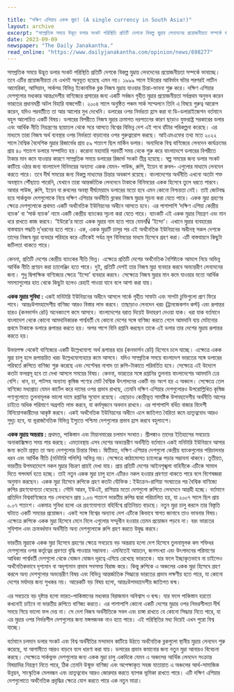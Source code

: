 ```yaml
---

title: "দক্ষিণ এশিয়ায় একক মুদ্রা! (A single currency in South Asia!)"
layout: archive
excerpt: "সাম্প্রতিক সময়ে উদ্ভূত ডলার সংকট পরিস্থিতি প্রতিটি দেশকে বিকল্প মুদ্রায় লেনদেনের প্রয়োজনীয়তা সম্পর্কে ভাবাচ্ছে। তবে এটির প্রয়োজনীয়তা যে এখনই অনুভূত হয়েছে এমন নয়।......"
date: 2023-09-09
newspaper: "The Daily Janakantha."
read_online: "https://www.dailyjanakantha.com/opinion/news/698277"
---
```

সাম্প্রতিক সময়ে উদ্ভূত ডলার সংকট পরিস্থিতি প্রতিটি দেশকে বিকল্প মুদ্রায় লেনদেনের প্রয়োজনীয়তা সম্পর্কে ভাবাচ্ছে। তবে এটির প্রয়োজনীয়তা যে এখনই অনুভূত হয়েছে এমন নয়। ১৯৯৯ সালে ইউরোর আবির্ভাব ঘটার পরপরই লাটিন আমেরিকা, আসিয়ান, সার্কসহ বিভিন্ন ইকোনমিক ব্লক নিজস্ব মুদ্রায় যাওয়ার চিন্তা-ভাবনা শুরু করে। দক্ষিণ এশিয়ার দেশগুলোর মধ্যকার আন্তঃদেশীয় বাণিজ্যের প্রসারের জন্য একটি সর্বজন গৃহীত মুদ্রার প্রয়োজনীয়তা সর্বপ্রথম অনুভব করেন ভারতের প্রধানমন্ত্রী অটল বিহারি বাজপেয়ী। ২০০৪ সালে অনুষ্ঠিত পঞ্চম সার্ক সম্মেলনে তিনি এ বিষয়ে গুরুত্ব আরোপ করেন, যদিও পরবর্তীতে তা আর আলোর মুখ দেখেনি।
ডলারের ওপর নির্ভরতা হ্রাস করা বা ডি-ডলারাইজেশন বর্তমানে বহুল আলোচিত একটি বিষয়। ডলারের বিপরীতে নিজস্ব মুদ্রার ক্রমাগত দরপতনের কারণ ছাড়াও যুক্তরাষ্ট্র সরকারের ডলার এবং আর্থিক নীতি নিয়ন্ত্রণের ছায়াতল থেকে সরে আসতে বিশ্বের বিভিন্ন দেশ এই পথে হাঁটার পরিকল্পনা করেছে। এর মাধ্যমে তারা নিজস্ব অর্থ ব্যবস্থার ওপর নির্ভরতা বাড়ানোর ওপর গুরুত্বারোপ করছে। আইএমএফের তথ্য মতে ২০২২ সালে বৈশ্বিক বৈদেশিক মুদ্রার রিজার্ভের প্রায় ৫৯ শতাংশ ছিল মার্কিন ডলার। অন্যদিকে বিশ্ব বাণিজ্যের লেনদেন কার্যক্রমের প্রায় ৪০ শতাংশ ডলারে সম্পাদিত হয়।
করোনা মহামারি পরবর্তী সময় থেকে শুরু করে বাংলাদেশে ডলারের বিপরীতে টাকার মান কমে যাওয়ার কারণে সাম্প্রতিক সময়ে ডলারের রিজার্ভ সংকট তীব্র হয়েছে। স্বল্প সময়ের জন্য ডলার সংকট কাটিয়ে ওঠার জন্য বাংলাদেশ বিনিময়ের অন্যান্য একক যেমন- পাউন্ড, রুপি, ইয়েন বা রুবল- এগুলোর মাধ্যমে লেনদেন করতে পারে। তবে দীর্ঘ সময়ের জন্য বিকল্প মাধ্যমের চিন্তার অবকাশ রয়েছে। বাংলাদেশের অর্থনীতি এখনো অতটা শক্ত অবস্থানে পৌঁছাতে পারেনি, যেখানে তারা আন্তর্জাতিক লেনদেনে টাকাকে বিনিময়ের একক হিসেবে তুলে ধরতে পারবে। আবার পাউন্ড, রুপি, ইয়েন বা রুবলের অবস্থা দীর্ঘমেয়াদে ডলারের মতো হবে এমন কোনো নিশ্চয়তা নেই। তাই জোটবদ্ধ হয়ে সার্কভুক্ত দেশগুলোকে নিয়ে দক্ষিণ এশিয়ার অর্থনীতি ব্লকের নিজস্ব মুদ্রার সূচনা করা যেতে পারে। 
একক মুদ্রা গ্রহণের ক্ষেত্রে দেশগুলোকে প্রথমত একটি অর্থনৈতিক ইউনিয়নের অধীনে আসতে হবে। এর পাশাপাশি ‘দক্ষিণ এশিয়া কেন্দ্রীয় ব্যাংক’ বা ‘সার্ক ব্যাংক’ নামে একটি কেন্দ্রীয় ব্যাংকের সূচনা করা যেতে পারে। ব্যাংকটি এই একক মুদ্রার নিয়ন্ত্রণ এবং মান ধরে রাখতে কাজ করবে। ‘ইউরো’র মতো একক মুদ্রার নাম হতে পারে যেমনÑ ‘ইন্দো’। এখানে মুদ্রার ব্যবহারের বাস্তবায়ন পদ্ধতি দু’ধরনের হতে পারে। এক, একক মুদ্রাটি চালুর পর এই অর্থনৈতিক ইউনিয়নের অধীনস্থ সকল দেশকে তাদের নিজস্ব মুদ্রা ব্যবহার পরিহার করে এটিকেই সর্বত্র মূল বিনিময়ের মাধ্যম হিসেবে গ্রহণ করা। এটি বাস্তবায়নে কিছুটা জটিলতা থাকতে পারে।


কেননা, প্রতিটি দেশের কেন্দ্রীয় ব্যাংকের নীতি ভিন্ন। এক্ষেত্রে প্রতিটি দেশের অর্থনৈতিক বৈশিষ্ট্যকে আমলে নিয়ে অভিন্ন আর্থিক নীতি প্রণয়ন করা চ্যালেঞ্জিং হতে পারে। দুই, প্রতিটি দেশই তার নিজস্ব মুদ্রা ব্যবহার করবে অভ্যন্তরীণ লেনদেনের জন্য। শুধু দ্বিপাক্ষিক বাণিজ্যের ক্ষেত্রে ‘ইন্দো’ ব্যবহার করবে। সেক্ষেত্রে নিজস্ব মুদ্রার মান কমে যাওয়ার মতো আর্থিক সমস্যাগুলোর হাত থেকে কিছুটা হলেও রেহাই পাওয়া যাবে বলে আশা করা যায়। 

**একক মুদ্রার সুবিধা :** একই মনিটারি ইউনিয়নের অধীনে আসলে সার্কে গৃহীত সাফটা এবং সাপটা চুক্তিগুলো প্রাণ ফিরে পাবে। আন্তঃউপমহাদেশীয় বাণিজ্য আরও বিস্তার লাভ করবে। তাছাড়াও লেনদেন খরচ (ট্রানজেকশন কস্ট) এবং রূপান্তর হারও (কনভার্সন রেট) অনেকাংশে কমে আসবে। বাংলাদেশের বরাত দিয়েই উদাহরণ দেওয়া যাক। ধরা যাক বর্তমানে বাংলাদেশ থেকে কোনো আমদানিকারক পার্শ্ববর্তী যে কোনো দেশের সঙ্গে বাণিজ্য করতে গেলে আমদানি ব্যয় মেটানোর প্রথমে টাকাকে ডলারে রূপান্তর করতে হয়। অপর পাশে যিনি রপ্তানি করছেন তাকে এই ডলার তার দেশের মুদ্রায় রূপান্তর করতে হয়।

উভয়পক্ষ থেকেই বাণিজ্যের একটি উল্লেখযোগ্য অর্থ রূপান্তর হার (কনভার্সন রেট) হিসেবে চলে যাচ্ছে। এক্ষেত্রে একক মুদ্রা চালু হলে রূপান্তরিত খরচ উল্লেখযোগ্যহারে কমে আসবে। যদিও সাম্প্রতিক সময়ে বাংলাদেশ ভারতের সঙ্গে ডলারের পরিবর্তে রুপিতে বাণিজ্য শুরু করেছে এবং সেপ্টেম্বর নাগাদ তা রুপি-টাকাতে পরিবর্তিত হবে। সেক্ষেত্রে এই উদ্যোগ কতটা ফলপ্রসূ হবে তা দেখা আসলে সময়ের বিষয়। কেননা, ভারতের সঙ্গে রপ্তানির তুলনায় বাংলাদেশের আমদানি ঢের বেশি। 
ধান, চা, পাটসহ অন্যান্য কৃষিজ পণ্যের মোট বৈশ্বিক উৎপাদনের একটি বড় অংশ হয় এ অঞ্চলে। সেক্ষেত্রে তেল বাণিজ্যে মধ্যপ্রাচ্য যেমন কার্টেল করে দামের ওপর প্রভাব রাখছে, তেমনি দক্ষিণ এশিয়ার দেশগুলোরও উপরোল্লিখিত কৃষিজ পণ্যগুলোতে তুলনামূলক ভালো দামে রপ্তানির সুযোগ রয়েছে। এছাড়াও কেন্দ্রীভূত সামষ্টিক উপমহাদেশীয় অর্থনীতি আগের চাইতে অধিক পরিমাণে অগ্রগতি লাভ করবে, যা কর্মসৃজনে অবদান রাখবে। এর পাশাপাশি বর্ধিত বাজার বিদেশী বিনিয়োগকারীদের আকৃষ্ট করবে। একই অর্থনৈতিক ইউনিয়নের অধীনে এলে জাতিগত বৈরিতা কমে ভ্রাতৃত্ববোধ আরও সুদৃঢ় হবে, যা ভূরাজনৈতিক বিভিন্ন ইস্যুতে পশ্চিমা দেশগুলোর প্রভাব হ্রাস করবে বহুলাংশে। 

**একক মুদ্রায় অন্তরায় :** প্রথমত, পাকিস্তান এবং মিয়ানমারের চলমান সংঘাত। শ্রীলঙ্কাও তাদের ইতিহাসের সবচেয়ে অনাকাক্সিক্ষত সময় পার করছে। এমতাবস্থায় এসব দেশের অভ্যন্তরীণ অর্থনীতি বর্তমানে একই মনিটারি ইউনিয়নে আসার জন্য কতটা প্রস্তুত তা অন্য দেশগুলোর চিন্তার বিষয়। দ্বিতীয়ত, দক্ষিণ এশিয়ার দেশগুলো কেন্দ্রীয় ব্যাংকগুলোর পরিচালনার ধরন এবং আর্থিক নীতি (মনিটারি পলিসি) অভিন্ন নয়। সেক্ষেত্রে কাঠামোগত চ্যালেঞ্জে পড়ার সম্ভাবনা থাকবে। তৃতীয়ত, ভারতীয় উপমহাদেশে নকল মুদ্রার বিচরণ প্রায়ই দেখা যায়। প্রায় প্রতিটি দেশের আইনশৃঙ্খলা বাহিনীকে এটিকে সামাল দিতে গলদঘর্ম হতে হচ্ছে। তাই নতুন একক মুদ্রা চালু হলে এটিরও নকল হওয়ার প্রবণতা থাকতে পারে বলে বিশেষজ্ঞরা অনুমান করছেন।
একক মুদ্রা হিসেবে রুপিকে গ্রহণ কতটা যৌক্তিক : ইউক্রেন-রাশিয়া সংঘাতের পর বৈশ্বিক বাণিজ্যে রুপির গ্রহণযোগ্যতা বেড়েছে। সৌদি আরব, ইউএই, রাশিয়ার মতো দেশগুলো রুপিতে লেনদেনে আগ্রহী হচ্ছে। বর্তমানে প্রতিদিন বিশ্ববাণিজ্যের গড় লেনদেনে প্রায় ১.০৬ শতাংশ ভারতীয় রুপির দ্বারা পরিচালিত হয়, যা ২০০৭ সালে ছিল প্রায় ০.০৭ শতাংশ। একমাত্র সুবিধা হলো এর গ্রহণযোগ্যতা বহির্বিশ্বে প্রতিনিয়ত বাড়ছে। নতুন মুদ্রা চালু করলে তার বিস্তৃতি ঘটাতে একটি সময়ের প্রয়োজন। একই সঙ্গে বিশ্বের অন্যান্য দেশ এটিকে কিভাবে স্বাগত জানাবে তাও ভাবনার বিষয়। এক্ষেত্রে রুপিকে একক মুদ্রা হিসেবে মেনে নিলে এগুলোর সম্মুখীন হওয়ার তেমন প্রয়োজন পড়বে না। বরং ভারতের সুবিশাল এবং ক্রমবর্ধমান অর্থনীতি অন্য দেশগুলোকে রুপি গ্রহণ করতে উদ্বুদ্ধ করবে।

ভারতীয় মুদ্রাকে একক মুদ্রা হিসেবে গ্রহণের ক্ষেত্রে সবচেয়ে বড় অন্তরায় হলো দেশ হিসেবে তুলনামূলক কম শক্তিধর দেশগুলোর ওপর কর্তৃত্বের প্রবণতা বৃদ্ধি পাওয়ার সম্ভাবনা। এমনিতেই আয়তন, জনসংখ্যা এবং উৎপাদনের পরিমাণের আধিক্য পার্শ্ববর্তী দেশগুলো থেকে যোজন যোজন দূরত্বে এগিয়ে রেখেছে ভারতকে। যার ফলে ইচ্ছাকৃতভাবে না চাইলেও অর্থনৈতিকভাবে দৃশ্যমান বা অদৃশ্যমান প্রভাব সবসময় বিরাজ করে। কিন্তু রুপিকে এ অঞ্চলের একক মুদ্রা হিসেবে গ্রহণ করলে অন্য দেশগুলোর অভ্যন্তরীণ বিষয় এবং বিভিন্ন আন্তর্জাতিক সিদ্ধান্তে ভারতের প্রভাব লক্ষণীয় হতে পারে, যা কোনো দেশের মর্যাদার জন্য সুখকর নয়। আরেকটি বড় বিষয় হলো, আন্তঃউপমহাদেশীয় জাতিগত দ্বন্দ্ব।

এর সবচেয়ে বড় দৃষ্টান্ত হলো ভারত-পাকিস্তানের মধ্যকার বিরাজমান অবিশ্বাস ও দ্বন্দ্ব। যার ফলে পাকিস্তান হয়তো কখনোই চাইবে না ভারতীয় রুপিতে বাণিজ্য করতে। এর পাশাপাশি কোনো একটি দেশের মুদ্রার ওপর নিভরশীলতা দীর্ঘ সময়ে গিয়ে ভালো ফল দেয় না। সে দেশ নিজস্ব অর্থনীতিকে সবল এবং চাঙ্গা রাখতে যে কোনো সিদ্ধান্ত নিতে পারে, যা এর মুদ্রার ওপর নির্ভরশীল দেশগুলোর জন্য মঙ্গলজনক নাও হতে পারে। এই পরিস্থিতির মধ্য দিয়েই এখন পুরো বিশ্ব যাচ্ছে।  

বর্তমানে চলমান ডলার সংকট এবং বিশ্ব অর্থনীতির মন্দাভাব কাটিয়ে উঠতে অর্থনৈতিক ব্লকগুলো স্থানীয় মুদ্রায় লেনদেন শুরু করেছে, যা আগামীতে আরও বাড়বে বলে ধারণা করা যায়। ডলারের প্রভাব কমানোর জন্য নতুন মুদ্রা আনারও বিবেচনা করছে। সেক্ষেত্রে সার্কভুক্ত দেশগুলোর জন্য একক মুদ্রা চালু একদিকে যেমন এ অঞ্চলের আর্থিক লেনদেন সংক্রান্ত বিষয়াদির নিয়ন্ত্রণ নিতে পারে, ঠিক তেমনি উন্মুক্ত বাণিজ্য এবং অপেক্ষাকৃত সহজ যাতায়াত এ অঞ্চলের আর্থ-সামাজিক উন্নয়ন, সাংস্কৃতিক মেলবন্ধন এবং ভ্রাতৃত্ববোধ আরও জোরদার করতে ব্যাপক ভূমিকা রাখতে পারে। এটি দক্ষিণ এশিয়ার দেশগুলোতে অর্থনৈতিক প্রবৃদ্ধির ক্ষেত্রে যোগ করতে পারে এক নতুন মাত্রা।
